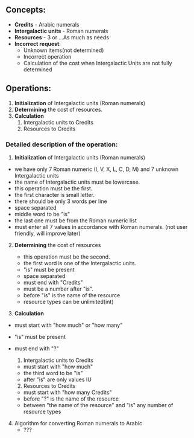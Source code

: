 ## Concepts:
* **Credits**  - Arabic numerals
* **Intergalactic units** - Roman numerals
* **Resources** - 3 or ...As much as needs
* **Incorrect request**:
  * Unknown items(not determined)
  * Incorrect operation
  * Calculation of the cost when Intergalactic Units are not fully determined


## Operations:
1. **Initialization** of Intergalactic units (Roman numerals)
2. **Determining** the cost of resources.
3. **Calculation**
   1. Intergalactic units to Credits
   2. Resources to Credits


### Detailed description of the operation:
1. **Initialization** of Intergalactic units (Roman numerals)
* we have only 7 Roman numeric (I, V, X, L, C, D, M) and 7 unknown Intergalactic units
* the name of Intergalactic units must be lowercase.
* this operation must be the first.
* the first character is small letter.
* there should be only 3 words per line
* space separated
* middle word to be "is"
* the last one must be from the Roman numeric list
* must enter all 7 values in accordance with Roman numerals. (not user friendly, will improve later)
2. **Determining** the cost of resources
   * this operation must be the second.
   * the first word is one of the Intergalactic units.
   * "is" must be present
   * space separated
   * must end with "Credits"
   * must be a number after "is".
   * before "is" is the name of the resource
   * resource types can be unlimited(int)

3. **Calculation**
* must start with "how much" or "how many"
* "is" must be present
* must end with "?"
   1. Intergalactic units to Credits
   * must start with "how much"
   * the third word to be "is"
   * after "is" are only values IU

   2. Resources to Credits
   * must start with "how many Credits"
   * before "?" is the name of the resource
   * between "the name of the resource" and "is" any number of resource types
4. Algorithm for converting Roman numerals to Arabic
   * ???